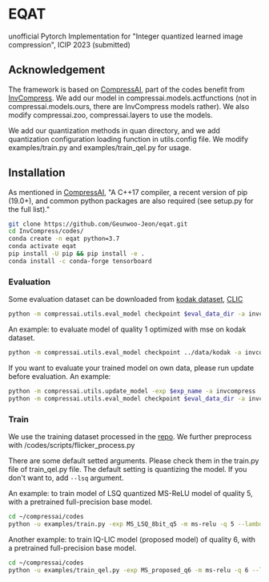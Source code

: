 # EQAT
unofficial Pytorch Implementation for "Integer quantized learned image compression", ICIP 2023 (submitted)

## Acknowledgement
The framework is based on [CompressAI](https://github.com/InterDigitalInc/CompressAI), part of the codes benefit from [InvCompress](https://github.com/xyq7/InvCompress). We add our model in compressai.models.actfunctions (not in compressai.models.ours, there are InvCompress models rather). We also modify compressai.zoo, compressai.layers to use the models. 

We add our quantization methods in quan directory, and we add quantization configuration loading function in utils.config file. We modify examples/train.py and examples/train_qel.py for usage.

## Installation
As mentioned in [CompressAI](https://github.com/InterDigitalInc/CompressAI), "A C++17 compiler, a recent version of pip (19.0+), and common python packages are also required (see setup.py for the full list)."
```bash
git clone https://github.com/Geunwoo-Jeon/eqat.git
cd InvCompress/codes/
conda create -n eqat python=3.7 
conda activate eqat
pip install -U pip && pip install -e .
conda install -c conda-forge tensorboard
```

### Evaluation

Some evaluation dataset can be downloaded from 
[kodak dataset](http://r0k.us/graphics/kodak/), [CLIC](http://challenge.compression.cc/tasks/)

```bash
python -m compressai.utils.eval_model checkpoint $eval_data_dir -a invcompress -exp $exp_name -s $save_dir
```

An example: to evaluate model of quality 1 optimized with mse on kodak dataset. 
```bash
python -m compressai.utils.eval_model checkpoint ../data/kodak -a invcompress -exp exp_01_mse_q1 -s ../results/exp_01
```

If you want to evaluate your trained model on own data, please run update before evaluation. An example:
```bash
python -m compressai.utils.update_model -exp $exp_name -a invcompress
python -m compressai.utils.eval_model checkpoint $eval_data_dir -a invcompress -exp $exp_name -s $save_dir
```

### Train
We use the training dataset processed in the [repo](https://github.com/liujiaheng/CompressionData). We further preprocess with /codes/scripts/flicker_process.py

There are some default setted arguments. Please check them in the train.py file of train_qel.py file.
The default setting is quantizing the model. If you don't want to, add `--lsq` argument.

An example: to train model of LSQ quantized MS-ReLU model of quality 5, with a pretrained full-precision base model.
```bash
cd ~/compressai/codes
python -u examples/train.py -exp MS_LSQ_8bit_q5 -m ms-relu -q 5 --lambda 0.0250 -b ../experiments/MS_q5/checkpoints/checkpoint_best_loss.pth.tar --config configs/ms_8bit_lsq.yaml -d ~/flicker
```

Another example: to train IQ-LIC model (proposed model) of quality 6, with a pretrained full-precision base model.

```bash
cd ~/compressai/codes
python -u examples/train_qel.py -exp MS_proposed_q6 -m ms-relu -q 6 --lambda 0.0483 -b ../experiments/MS_q6/checkpoints/checkpoint_best_loss.pth.tar --config configs/ms_lsqqel.yaml -d ~/flicker 
```
